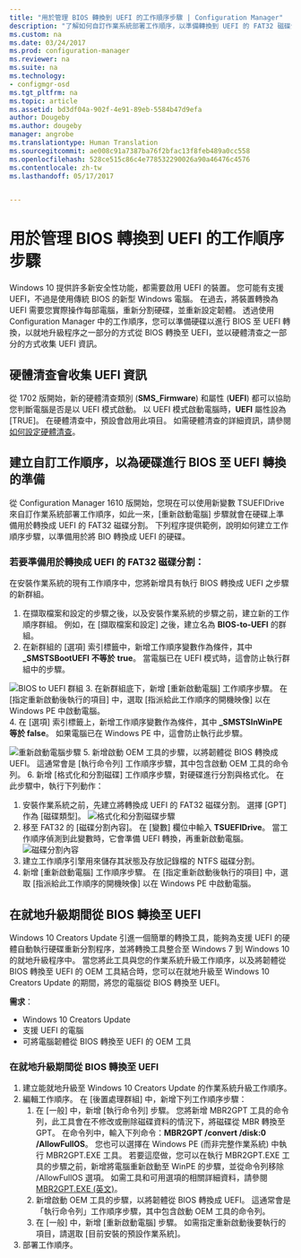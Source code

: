 ```yaml
---
title: "用於管理 BIOS 轉換到 UEFI 的工作順序步驟 | Configuration Manager"
description: "了解如何自訂作業系統部署工作順序，以準備轉換到 UEFI 的 FAT32 磁碟分割。"
ms.custom: na
ms.date: 03/24/2017
ms.prod: configuration-manager
ms.reviewer: na
ms.suite: na
ms.technology:
- configmgr-osd
ms.tgt_pltfrm: na
ms.topic: article
ms.assetid: bd3df04a-902f-4e91-89eb-5584b47d9efa
author: Dougeby
ms.author: dougeby
manager: angrobe
ms.translationtype: Human Translation
ms.sourcegitcommit: ae008c91a7387ba76f2bfac13f8feb489a0cc558
ms.openlocfilehash: 528ce515c86c4e778532290026a90a46476c4576
ms.contentlocale: zh-tw
ms.lasthandoff: 05/17/2017


---
```

# <a name="task-sequence-steps-to-manage-bios-to-uefi-conversion"></a>用於管理 BIOS 轉換到 UEFI 的工作順序步驟
Windows 10 提供許多新安全性功能，都需要啟用 UEFI 的裝置。 您可能有支援 UEFI，不過是使用傳統 BIOS 的新型 Windows 電腦。 在過去，將裝置轉換為 UEFI 需要您實際操作每部電腦，重新分割硬碟，並重新設定韌體。 透過使用 Configuration Manager 中的工作順序，您可以準備硬碟以進行 BIOS 至 UEFI 轉換，以就地升級程序之一部分的方式從 BIOS 轉換至 UEFI，並以硬體清查之一部分的方式收集 UEFI 資訊。

## <a name="hardware-inventory-collects-uefi-information"></a>硬體清查會收集 UEFI 資訊
從 1702 版開始，新的硬體清查類別 (**SMS_Firmware**) 和屬性 (**UEFI**) 都可以協助您判斷電腦是否是以 UEFI 模式啟動。 以 UEFI 模式啟動電腦時，**UEFI** 屬性設為 [TRUE]。 在硬體清查中，預設會啟用此項目。 如需硬體清查的詳細資訊，請參閱[如何設定硬體清查](/sccm/core/clients/manage/inventory/configure-hardware-inventory)。

## <a name="create-a-custom-task-sequence-to-prepare-the-hard-drive-for-bios-to-uefi-conversion"></a>建立自訂工作順序，以為硬碟進行 BIOS 至 UEFI 轉換的準備
從 Configuration Manager 1610 版開始，您現在可以使用新變數 TSUEFIDrive 來自訂作業系統部署工作順序，如此一來，[重新啟動電腦] 步驟就會在硬碟上準備用於轉換成 UEFI 的 FAT32 磁碟分割。 下列程序提供範例，說明如何建立工作順序步驟，以準備用於將 BIO 轉換成 UEFI 的硬碟。

### <a name="to-prepare-the-fat32-partition-for-the-conversion-to-uefi"></a>若要準備用於轉換成 UEFI 的 FAT32 磁碟分割：
在安裝作業系統的現有工作順序中，您將新增具有執行 BIOS 轉換成 UEFI 之步驟的新群組。

1. 在擷取檔案和設定的步驟之後，以及安裝作業系統的步驟之前，建立新的工作順序群組。 例如，在 [擷取檔案和設定] 之後，建立名為 **BIOS-to-UEFI** 的群組。
2. 在新群組的 [選項] 索引標籤中，新增工作順序變數作為條件，其中 **_SMSTSBootUEFI** **不等於** **true**。 當電腦已在 UEFI 模式時，這會防止執行群組中的步驟。

  ![BIOS to UEFI 群組](../../core/get-started/media/BIOS-to-UEFI-group.png)
3. 在新群組底下，新增 [重新啟動電腦] 工作順序步驟。 在 [指定重新啟動後執行的項目] 中，選取 [指派給此工作順序的開機映像] 以在 Windows PE 中啟動電腦。  
4. 在 [選項] 索引標籤上，新增工作順序變數作為條件，其中 **_SMSTSInWinPE 等於 false**。 如果電腦已在 Windows PE 中，這會防止執行此步驟。

  ![重新啟動電腦步驟](../../core/get-started/media/restart-in-windows-pe.png)
5. 新增啟動 OEM 工具的步驟，以將韌體從 BIOS 轉換成 UEFI。 這通常會是 [執行命令列] 工作順序步驟，其中包含啟動 OEM 工具的命令列。
6. 新增 [格式化和分割磁碟] 工作順序步驟，對硬碟進行分割與格式化。 在此步驟中，執行下列動作：
  1. 安裝作業系統之前，先建立將轉換成 UEFI 的 FAT32 磁碟分割。 選擇 [GPT] 作為 [磁碟類型]。
    ![格式化和分割磁碟步驟](../media/format-and-partition-disk.png)
  2. 移至 FAT32 的 [磁碟分割內容]。 在 [變數] 欄位中輸入 **TSUEFIDrive**。 當工作順序偵測到此變數時，它會準備 UEFI 轉換，再重新啟動電腦。
    ![磁碟分割內容](../../core/get-started/media/partition-properties.png)
  3. 建立工作順序引擎用來儲存其狀態及存放記錄檔的 NTFS 磁碟分割。
7. 新增 [重新啟動電腦] 工作順序步驟。 在 [指定重新啟動後執行的項目] 中，選取 [指派給此工作順序的開機映像] 以在 Windows PE 中啟動電腦。  

## <a name="convert-from-bios-to-uefi-during-an-in-place-upgrade"></a>在就地升級期間從 BIOS 轉換至 UEFI
Windows 10 Creators Update 引進一個簡單的轉換工具，能夠為支援 UEFI 的硬體自動執行硬碟重新分割程序，並將轉換工具整合至 Windows 7 到 Windows 10 的就地升級程序中。 當您將此工具與您的作業系統升級工作順序，以及將韌體從 BIOS 轉換至 UEFI 的 OEM 工具結合時，您可以在就地升級至 Windows 10 Creators Update 的期間，將您的電腦從 BIOS 轉換至 UEFI。

**需求**：
- Windows 10 Creators Update
- 支援 UEFI 的電腦
- 可將電腦韌體從 BIOS 轉換至 UEFI 的 OEM 工具

### <a name="to-convert-from-bios-to-uefi-during-an-in-place-upgrade"></a>在就地升級期間從 BIOS 轉換至 UEFI
1. 建立能就地升級至 Windows 10 Creators Update 的作業系統升級工作順序。
2. 編輯工作順序。 在 [後置處理群組] 中，新增下列工作順序步驟：
   1. 在 [一般] 中，新增 [執行命令列] 步驟。 您將新增 MBR2GPT 工具的命令列，此工具會在不修改或刪除磁碟資料的情況下，將磁碟從 MBR 轉換至 GPT。 在命令列中，輸入下列命令：**MBR2GPT /convert /disk:0 /AllowFullOS**。 您也可以選擇在 Windows PE (而非完整作業系統) 中執行 MBR2GPT.EXE 工具。 若要這麼做，您可以在執行 MBR2GPT.EXE 工具的步驟之前，新增將電腦重新啟動至 WinPE 的步驟，並從命令列移除 /AllowFullOS 選項。 如需工具和可用選項的相關詳細資料，請參閱 [MBR2GPT.EXE (英文)](https://technet.microsoft.com/itpro/windows/deploy/mbr-to-gpt)。
   2. 新增啟動 OEM 工具的步驟，以將韌體從 BIOS 轉換成 UEFI。 這通常會是「執行命令列」工作順序步驟，其中包含啟動 OEM 工具的命令列。
   3. 在 [一般] 中，新增 [重新啟動電腦] 步驟。 如需指定重新啟動後要執行的項目，請選取 [目前安裝的預設作業系統]。
3. 部署工作順序。

